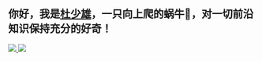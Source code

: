 ## 你好，我是<a href="https://shaoxiongdu.cn" target="_blank">杜少雄</a>，一只向上爬的蜗牛🐌，对一切前沿知识保持充分的好奇！

<a href="https://github-readme-stats.vercel.app/api?cache_seconds=1800&username=shaoxiongdu">
  <img  src="https://github-readme-stats.vercel.app/api?cache_seconds=1800&username=shaoxiongdu&hide_border=false&show_icons=true&hide_title=true&include_all_commits=true&count_private=true&theme=buefy&locale=cn&line_height=18" />
</a>
<a href="https://github-readme-stats.vercel.app/api/top-langs/?layout=compact&username=shaoxiongdu">
  <img src="https://github-readme-stats.vercel.app/api/top-langs/?hide_title=true&layout=compact&username=shaoxiongdu&hide_border=false&line_height=18&theme=flag-india&locale=cn" />
</a>
